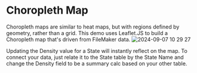 # Choropleth Map
Choropleth maps are similar to heat maps, but with regions defined by geometry, rather than a grid. This demo uses Leaflet.JS to build a Choropleth map that's driven from FileMaker data. 
![2024-09-07 10 29 27](https://github.com/user-attachments/assets/bc874d7f-ffd3-4a09-a800-ffa95f2badf6)

Updating the Density value for a State will instantly reflect on the map. To connect your data, just relate it to the State table by the State Name and change the Density field to be a summary calc based on your other table. 



